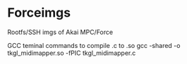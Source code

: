 # Forceimgs
Rootfs/SSH imgs of Akai MPC/Force

GCC teminal commands to compile .c to .so
gcc -shared -o tkgl_midimapper.so -fPIC tkgl_midimapper.c

